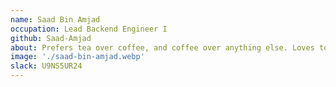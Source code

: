 ```yaml
---
name: Saad Bin Amjad
occupation: Lead Backend Engineer I
github: Saad-Amjad
about: Prefers tea over coffee, and coffee over anything else. Loves to code/speak.
image: './saad-bin-amjad.webp'
slack: U9NS5UR24
---
```

